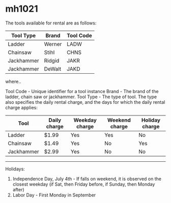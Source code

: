 # mh1021

The tools available for rental are as follows:

| Tool Type        	| Brand           	| Tool Code  	|
| ------------- 	|-------------		| -----			|
| Ladder       		| Werner 			| LADW 			|
| Chainsaw     		| Stihl       		| CHNS 			|
| Jackhammer  		| Ridgid      		| JAKR 			|
| Jackhammer  		| DeWalt      		| JAKD 			|

where..

Tool Code - Unique identifier for a tool instance
Brand - The brand of the ladder, chain saw or jackhammer.
Tool Type - The type of tool. The type also specifies the daily rental charge, and the days for which the daily
rental charge applies:

| Tool         	| Daily charge  | Weekday charge	| Weekend charge	| Holiday charge	|
| ------------- |-------------	| -----				| -----				| -----	 			|
| Ladder       	| $1.99 		| Yes 				| Yes				| No				|
| Chainsaw     	| $1.49 		| Yes 				| No				| Yes				|
| Jackhammer  	| $2.99 		| Yes 				| No				| No				|

***

Holidays:
1. Independence Day, July 4th - If falls on weekend, it is observed on the closest weekday (if Sat, then
Friday before, if Sunday, then Monday after)
2. Labor Day - First Monday in September


